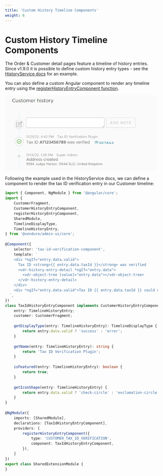 ```yaml
---
title: 'Custom History Timeline Components'
weight: 6
---
```


# Custom History Timeline Components

The Order & Customer detail pages feature a timeline of history entries. Since v1.9.0 it is possible to define custom history entry types - see the [HistoryService docs](0/reference/typescript-api/services/history-service/) for an example.

You can also define a custom Angular component to render any timeline entry using the [registerHistoryEntryComponent function](/reference/admin-ui-api/custom-history-entry-components/register-history-entry-component/).

![./timeline-entry.webp](./timeline-entry.webp)

Following the example used in the HistoryService docs, we can define a component to render the tax ID verification
entry in our Customer timeline:

```ts title="src/plugins/tax-id/ui/components/tax-id-history-entry/tax-id-history-entry.component.ts"
import { Component, NgModule } from '@angular/core';
import {
    CustomerFragment,
    CustomerHistoryEntryComponent,
    registerHistoryEntryComponent,
    SharedModule,
    TimelineDisplayType,
    TimelineHistoryEntry,
} from '@vendure/admin-ui/core';

@Component({
    selector: 'tax-id-verification-component',
    template: `
    <div *ngIf="entry.data.valid">
      Tax ID <strong>{{ entry.data.taxId }}</strong> was verified
      <vdr-history-entry-detail *ngIf="entry.data">
        <vdr-object-tree [value]="entry.data"></vdr-object-tree>
      </vdr-history-entry-detail>
    </div>
    <div *ngIf="entry.data.valid">Tax ID {{ entry.data.taxId }} could not be verified</div>
  `,
})
class TaxIdHistoryEntryComponent implements CustomerHistoryEntryComponent {
    entry: TimelineHistoryEntry;
    customer: CustomerFragment;

    getDisplayType(entry: TimelineHistoryEntry): TimelineDisplayType {
        return entry.data.valid ? 'success' : 'error';
    }

    getName(entry: TimelineHistoryEntry): string {
        return 'Tax ID Verification Plugin';
    }

    isFeatured(entry: TimelineHistoryEntry): boolean {
        return true;
    }

    getIconShape(entry: TimelineHistoryEntry) {
        return entry.data.valid ? 'check-circle' : 'exclamation-circle';
    }
}

@NgModule({
    imports: [SharedModule],
    declarations: [TaxIdHistoryEntryComponent],
    providers: [
        registerHistoryEntryComponent({
            type: 'CUSTOMER_TAX_ID_VERIFICATION',
            component: TaxIdHistoryEntryComponent,
        }),
    ]
})
export class SharedExtensionModule {
}
```


